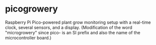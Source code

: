 # picogrowery
Raspberry Pi Pico-powered plant grow monitoring setup with a real-time clock, several sensors, and a display. (Modification of the word "microgrowery" since pico- is an SI prefix and also the name of the microcontroller board.)
